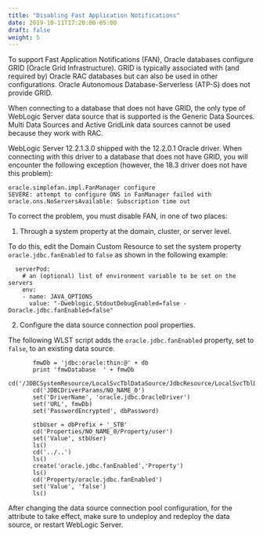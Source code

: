 ```yaml
---
title: "Disabling Fast Application Notifications"
date: 2019-10-11T17:20:00-05:00
draft: false
weight: 5
---
```


To support Fast Application Notifications (FAN), Oracle databases configure GRID (Oracle Grid Infrastructure).
GRID is typically associated with (and required by) Oracle RAC databases but can
also be used in other configurations.  Oracle Autonomous Database-Serverless (ATP-S) does not provide GRID.

When connecting to a database that does not have GRID, the only type of WebLogic Server
data source that is supported is the Generic Data Sources. Multi Data Sources and Active GridLink
data sources cannot be used because they work with RAC.


WebLogic Server 12.2.1.3.0 shipped with the 12.2.0.1 Oracle driver. When connecting
with this driver to a database that does not have GRID, you will
encounter the following exception (however, the 18.3 driver does not have this problem):

```
oracle.simplefan.impl.FanManager configure
SEVERE: attempt to configure ONS in FanManager failed with oracle.ons.NoServersAvailable: Subscription time out
```

To correct the problem, you must disable FAN, in one of two places:

1)	Through a system property at the domain, cluster, or server level.  

To do this, edit the Domain Custom Resource to set the system property `oracle.jdbc.fanEnabled`
to `false` as shown in the following example:

```
  serverPod:
    # an (optional) list of environment variable to be set on the servers
    env:
    - name: JAVA_OPTIONS
      value: "-Dweblogic.StdoutDebugEnabled=false -Doracle.jdbc.fanEnabled=false"
```

2) Configure the data source connection pool properties.  

The following WLST script adds the
 `oracle.jdbc.fanEnabled` property, set to `false`, to an existing data source.

```
       fmwDb = 'jdbc:oracle:thin:@' + db
       print 'fmwDatabase  ' + fmwDb
       cd('/JDBCSystemResource/LocalSvcTblDataSource/JdbcResource/LocalSvcTblDataSource')
       cd('JDBCDriverParams/NO_NAME_0')
       set('DriverName', 'oracle.jdbc.OracleDriver')
       set('URL', fmwDb)
       set('PasswordEncrypted', dbPassword)

       stbUser = dbPrefix + '_STB'
       cd('Properties/NO_NAME_0/Property/user')
       set('Value', stbUser)
       ls()
       cd('../..')
       ls()
       create('oracle.jdbc.fanEnabled','Property')
       ls()
       cd('Property/oracle.jdbc.fanEnabled')
       set('Value', 'false')
       ls()
```
After changing the data source connection pool configuration, for the attribute to take effect,
make sure to undeploy and redeploy the data source, or restart WebLogic Server. 
